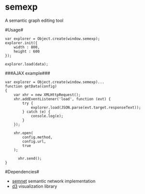 semexp
======

A semantic graph editing tool

#Usage#
```	
var explorer = Object.create(window.semexp);
explorer.init({
	width : 800,
	height : 600
});

explorer.load(data);
```
###AJAX example###
```
var explorer = Object.create(window.semexp)...
function getData(config)
{
	var xhr = new XMLHttpRequest();
	xhr.addEventListener('load', function (evt) {
		try {
			explorer.load(JSON.parse(evt.target.responseText));
		} catch (e) {
			console.log(e);
		}
	});

	xhr.open(
		config.method,
		config.url,
		true
	);
	
	  xhr.send();
}
```
	
#Dependencies#
* [semnet](https://github.com/asciimoo/semnet) semantic network implementation
* [d3](https://github.com/mbostock/d3) visualization library

